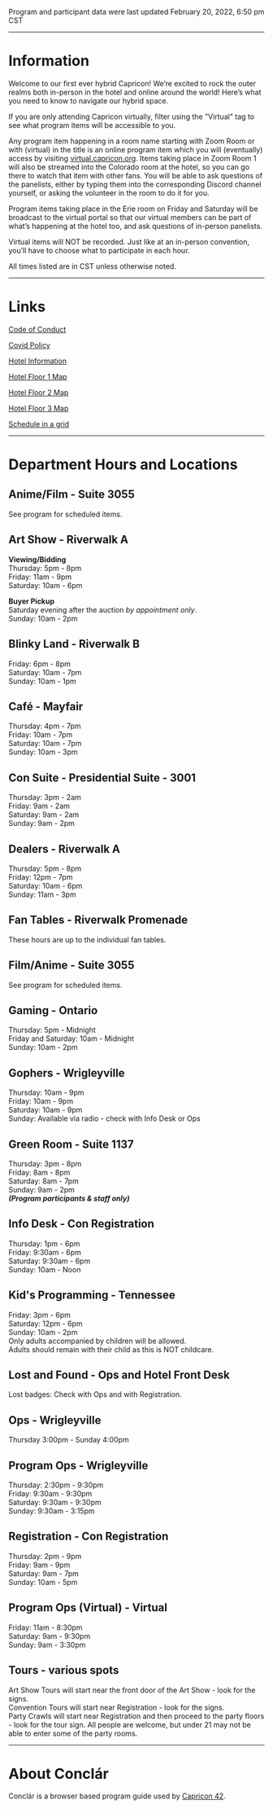 
Program and participant data were last updated February 20, 2022, 6:50 pm CST

---
# Information

Welcome to our first ever hybrid Capricon! We’re excited to rock the outer realms both in-person in the hotel and online around the world! Here’s what you need to know to navigate our hybrid space.

If you are only attending Capricon virtually, filter using the "Virtual" tag to see what program items will be accessible to you.

Any program item happening in a room name starting with Zoom Room or with (virtual) in the title  is an online program item which you will (eventually) access by visiting [virtual.capricon.org](https://virtual.capricon.org/). Items taking place in Zoom Room 1 will also be streamed into the Colorado room at the hotel, so you can go there to watch that item with other fans. You will be able to ask questions of the panelists, either by typing them into the corresponding Discord channel yourself, or asking the volunteer in the room to do it for you.

Program items taking place in the Erie room on Friday and Saturday will be broadcast to the virtual portal so that our virtual members can be part of what’s happening at the hotel too, and ask questions of in-person panelists.

Virtual items will NOT be recorded. Just like at an in-person convention, you’ll have to choose what to participate in each hour.

All times listed are in CST unless otherwise noted.

---
# Links

[Code of Conduct](https://capricon.org/policies/capricon-code-of-conduct/)

[Covid Policy](https://capricon.org/policies/capricon-covid-policy/)

[Hotel Information](https://capricon.org/hotel/)

[Hotel Floor 1 Map](Map1st-01.jpg)

[Hotel Floor 2 Map](Map2nd-01.jpg)

[Hotel Floor 3 Map](Map3rd-01.jpg)

[Schedule in a grid](https://zambia.capricon.org/ReportPublicGrid.php)

---
# Department Hours and Locations

## Anime/Film - Suite 3055

See program for scheduled items.  
## Art Show - Riverwalk A

**Viewing/Bidding**  
Thursday: 5pm - 8pm  
Friday: 11am - 9pm  
Saturday: 10am - 6pm  
  
**Buyer Pickup**  
Saturday evening after the auction *by appointment only*.  
Sunday: 10am - 2pm  

## Blinky Land - Riverwalk B

Friday: 6pm - 8pm  
Saturday: 10am - 7pm  
Sunday: 10am - 1pm  
## Café - Mayfair

Thursday: 4pm - 7pm  
Friday: 10am - 7pm  
Saturday: 10am - 7pm  
Sunday: 10am - 3pm  

## Con Suite - Presidential Suite - 3001

Thursday: 3pm - 2am  
Friday: 9am - 2am  
Saturday: 9am - 2am  
Sunday: 9am - 2pm  

## Dealers - Riverwalk A

Thursday: 5pm - 8pm  
Friday: 12pm - 7pm  
Saturday: 10am - 6pm  
Sunday: 11am - 3pm  
## Fan Tables - Riverwalk Promenade

These hours are up to the individual fan tables.  
## Film/Anime - Suite 3055

See program for scheduled items.  
## Gaming - Ontario

Thursday: 5pm - Midnight  
Friday and Saturday: 10am - Midnight  
Sunday: 10am - 2pm  
## Gophers - Wrigleyville

Thursday: 10am - 9pm  
Friday: 10am - 9pm  
Saturday: 10am - 9pm  
Sunday: Available via radio - check with Info Desk or Ops  
## Green Room - Suite 1137

Thursday: 3pm - 8pm  
Friday: 8am - 8pm  
Saturday: 8am - 7pm  
Sunday: 9am - 2pm  
***(Program participants & staff only)***  
## Info Desk - Con Registration

Thursday: 1pm - 6pm  
Friday: 9:30am - 6pm  
Saturday: 9:30am - 6pm  
Sunday: 10am - Noon  

## Kid's Programming - Tennessee

Friday: 3pm - 6pm  
Saturday: 12pm - 6pm  
Sunday: 10am - 2pm  
Only adults accompanied by children will be allowed.  
Adults should remain with their child as this is NOT childcare.  
## Lost and Found - Ops and Hotel Front Desk

Lost badges: Check with Ops and with Registration.  
## Ops - Wrigleyville

Thursday 3:00pm - Sunday 4:00pm  
## Program Ops - Wrigleyville

Thursday: 2:30pm - 9:30pm  
Friday: 9:30am - 9:30pm  
Saturday: 9:30am - 9:30pm  
Sunday: 9:30am - 3:15pm  
## Registration - Con Registration

Thursday: 2pm - 9pm  
Friday: 9am - 9pm  
Saturday: 9am - 7pm  
Sunday: 10am - 5pm  
## Program Ops (Virtual) - Virtual

Friday: 11am - 8:30pm  
Saturday: 9am - 9:30pm  
Sunday: 9am - 3:30pm  
## Tours - various spots

Art Show Tours will start near the front door of the Art Show - look for the signs.  
Convention Tours will start near Registration - look for the signs.  
Party Crawls will start near Registration and then proceed to the party floors - look for the tour sign. All people are welcome, but under 21 may not be able to enter some of the party rooms.  

---
# About Conclár

Conclár is a browser based program guide used by [Capricon 42](http://capricon.org).

